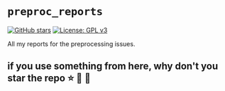 # `preproc_reports`
[![GitHub stars](https://img.shields.io/github/stars/rcruces/preproc_reports.svg?style=flat&label=⭐%EF%B8%8F%20stars&color=brightgreen)](https://github.com/rcruces/preproc_reports/stargazers)
[![License: GPL v3](https://img.shields.io/github/license/rcruces/preproc_reports?color=green)](https://www.gnu.org/licenses/gpl-3.0)

All my reports for the preprocessing issues.

## if you use something from here, why don't you star the repo ⭐ 🌟 🌠
